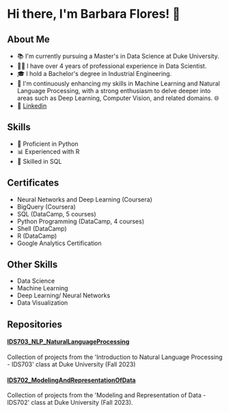 # Hi there, I'm Barbara Flores! 👋

## About Me
- 📚 I'm currently pursuing a Master's in Data Science at Duke University.
- 👩‍💻 I have over 4 years of professional experience in Data Scientist.
- 🎓 I hold a Bachelor's degree in Industrial Engineering.
- 🚀 I'm continuously enhancing my skills in Machine Learning and Natural Language Processing, with a strong enthusiasm to delve deeper into areas such as Deep Learning, Computer Vision, and related domains. 🌐
- 🔗 [Linkedin](https://www.linkedin.com/in/barbarafloresrios/)

## Skills
- 🐍 Proficient in Python
- 📊 Experienced with R
- 💾 Skilled in SQL

## Certificates
- Neural Networks and Deep Learning (Coursera)
- BigQuery (Coursera)
- SQL (DataCamp, 5 courses)
- Python Programming (DataCamp, 4 courses)
- Shell (DataCamp)
- R (DataCamp)
- Google Analytics Certification

## Other Skills
- Data Science
- Machine Learning
- Deep Learning/ Neural Networks
- Data Visualization

## Repositories

#### [IDS703_NLP_NaturalLanguageProcessing](https://github.com/BarbaraPFloresRios/IDS703_NLP_NaturalLanguageProcessing)
Collection of projects from the 'Introduction to Natural Language Processing - IDS703' class at Duke University (Fall 2023)

#### [IDS702_ModelingAndRepresentationOfData](https://github.com/BarbaraPFloresRios/IDS702_ModelingAndRepresentationOfData)
Collection of projects from the 'Modeling and Representation of Data - IDS702' class at Duke University (Fall 2023). 


  



<!---
BarbaraPFloresRios/BarbaraPFloresRios is a ✨ special ✨ repository because its `README.md` (this file) appears on your GitHub profile.
You can click the Preview link to take a look at your changes.
--->
